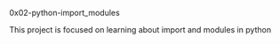 0x02-python-import_modules

This project is focused on learning about import and modules 
in python
